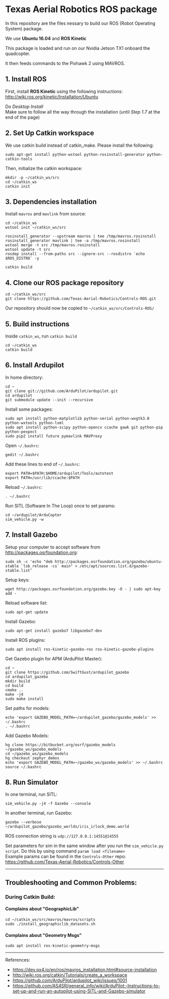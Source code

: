 # Texas Aerial Robotics ROS package 

In this repository are the files nessary to build our ROS (Robot Operating System) package. 

We use **Ubuntu 16.04** and **ROS Kinetic** 

This package is loaded and run on our Nvidia Jetson TX1 onboard the quadcopter. 

It then feeds commands to the Pixhawk 2 using MAVROS. 

## 1. Install ROS 

   First, install **ROS Kinetic** using the following instructions: http://wiki.ros.org/kinetic/Installation/Ubuntu 

   Do _Desktop Install_  
   Make sure to follow all the way through the installation (until _Step 1.7_ at the end of the page)

## 2. Set Up Catkin workspace 

We use catkin build instead of catkin_make. Please install the following: 
```
sudo apt-get install python-wstool python-rosinstall-generator python-catkin-tools
```

Then, initialize the catkin workspace: 
```
mkdir -p ~/catkin_ws/src
cd ~/catkin_ws
catkin init
```

## 3. Dependencies installation 

Install `mavros` and `mavlink` from source: 
```
cd ~/catkin_ws
wstool init ~/catkin_ws/src

rosinstall_generator --upstream mavros | tee /tmp/mavros.rosinstall
rosinstall_generator mavlink | tee -a /tmp/mavros.rosinstall
wstool merge -t src /tmp/mavros.rosinstall
wstool update -t src
rosdep install --from-paths src --ignore-src --rosdistro `echo $ROS_DISTRO` -y

catkin build
```

## 4. Clone our ROS package repository 

```
cd ~/catkin_ws/src 
git clone https://github.com/Texas-Aerial-Robotics/Controls-ROS.git
```
Our repository should now be copied to `~/catkin_ws/src/Controls-ROS/`

## 5. Build instructions 
   Inside `catkin_ws`, run `catkin build`

```
cd ~/catkin_ws 
catkin build 
```

## 6. Install Ardupilot

In home directory: 
```
cd ~
git clone git://github.com/ArduPilot/ardupilot.git
cd ardupilot  
git submodule update --init --recursive
```

Install some packages: 
```
sudo apt install python-matplotlib python-serial python-wxgtk3.0 python-wxtools python-lxml  
sudo apt install python-scipy python-opencv ccache gawk git python-pip python-pexpect  
sudo pip2 install future pymavlink MAVProxy 
```

Open `~/.bashrc`:  
```
gedit ~/.bashrc
```

Add these lines to end of `~/.bashrc`:  
```
export PATH=$PATH:$HOME/ardupilot/Tools/autotest  
export PATH=/usr/lib/ccache:$PATH
``` 

Reload `~/.bashrc`:  
```
. ~/.bashrc
```  

Run SITL (Software In The Loop) once to set params:
```
cd ~/ardupilot/ArduCopter
sim_vehicle.py -w
```

## 7. Install Gazebo

Setup your computer to accept software from http://packages.osrfoundation.org:
```
sudo sh -c 'echo "deb http://packages.osrfoundation.org/gazebo/ubuntu-stable `lsb_release -cs` main" > /etc/apt/sources.list.d/gazebo-stable.list'
```

Setup keys:
```
wget http://packages.osrfoundation.org/gazebo.key -O - | sudo apt-key add - 
```

Reload software list: 
```
sudo apt-get update
```

Install Gazebo: 
```
sudo apt-get install gazebo7 libgazebo7-dev
```

Install ROS plugins: 
```
sudo apt install ros-kinetic-gazebo-ros ros-kinetic-gazebo-plugins
```


Get Gazebo plugin for APM (ArduPilot Master):
```
cd ~
git clone https://github.com/SwiftGust/ardupilot_gazebo
cd ardupilot_gazebo
mkdir build
cd build
cmake ..
make -j4
sudo make install
```

Set paths for models: 
```
echo 'export GAZEBO_MODEL_PATH=~/ardupilot_gazebo/gazebo_models' >> ~/.bashrc
. ~/.bashrc
```

Add Gazebo Models: 
```
hg clone https://bitbucket.org/osrf/gazebo_models ~/gazebo_ws/gazebo_models
cd ~/gazebo_ws/gazebo_models
hg checkout zephyr_demos
echo 'export GAZEBO_MODEL_PATH=~/gazebo_ws/gazebo_models' >> ~/.bashrc
source ~/.bashrc
```

## 8. Run Simulator 

In one terminal, run SITL:
```
sim_vehicle.py -j4 -f Gazebo --console 
```  

In another terminal, run Gazebo:
```
gazebo --verbose ~/ardupilot_gazebo/gazebo_worlds/iris_irlock_demo.world
```  

ROS connection string is `udp://127.0.0.1:14551@14555`

Set parameters for sim in the same window after you run the `sim_vehicle.py script`. 
Do this by using command `param load <filename>`  
Example params can be found in the `Controls-Other` repo: https://github.com/Texas-Aerial-Robotics/Controls-Other 

--- 

## Troubleshooting and Common Problems: 
### During Catkin Build: 
#### Complains about "GeographicLib" 
```
cd ~/catkin_ws/src/mavros/mavros/scripts 
sudo ./install_geographiclib_datasets.sh 
``` 

#### Complains about "Geometry Msgs" 
```
sudo apt install ros-kinetic-geometry-msgs 
``` 

--- 

References: 
- https://dev.px4.io/en/ros/mavros_installation.html#source-installation 
- http://wiki.ros.org/catkin/Tutorials/create_a_workspace  
- https://github.com/ArduPilot/ardupilot_wiki/issues/1001 
- https://github.com/AS4SR/general_info/wiki/ArduPilot:-Instructions-to-set-up-and-run-an-autopilot-using-SITL-and-Gazebo-simulator
